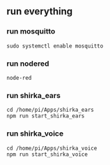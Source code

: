 ## run everything

### run mosquitto
```
sudo systemctl enable mosquitto
```
### run nodered
```
node-red
```
### run shirka_ears
```
cd /home/pi/Apps/shirka_ears
npm run start_shirka_ears
```
### run shirka_voice
```
cd /home/pi/Apps/shirka_voice
npm run start_shirka_voice
```
